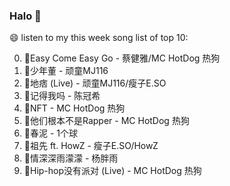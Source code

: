 

### Halo 👋

😄 listen to my this week song list of top 10:

0. 🌈Easy Come Easy Go - 蔡健雅/MC HotDog 热狗
1. 🌈少年董 - 顽童MJ116
2. 🌈地痞 (Live) - 顽童MJ116/瘦子E.SO
3. 🌈记得我吗 - 陈冠希
4. 🌈NFT - MC HotDog 热狗
5. 🌈他们根本不是Rapper - MC HotDog 热狗
6. 🌈春泥 - 1个球
7. 🌈祖先 ft. HowZ - 瘦子E.SO/HowZ
8. 🌈情深深雨濛濛 - 杨胖雨
9. 🌈Hip-hop没有派对 (Live) - MC HotDog 热狗

